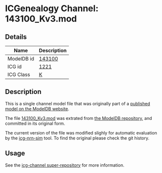 # ICGenealogy Channel: 143100\_Kv3.mod

## Details

Name | Description
---- | -----------
ModelDB id | [143100](http://senselab.med.yale.edu/ModelDB/ShowModel.cshtml?model=143100)
ICG id | [1221](http://icg.neurotheory.ox.ac.uk/channels/1/1221)
ICG Class | [K](http://icg.neurotheory.ox.ac.uk/channels/1)

## Description

This is a single channel model file that was originally part of a [published model on the ModelDB website](http://senselab.med.yale.edu/mModelDB/ShowModel.cshtml?model=143100).


The file [143100\_Kv3.mod](143100_Kv3.mod) was extrated from [the ModelDB repository](http://senselab.med.yale.edu/ModelDB/ShowModel.cshtml?model=143100), and committed in its original form.

The current version of the file was modified slighly for automatic evaluation by the [icg-nrn-sim](https://github.com/icgenealogy/icg-nrn-sim) tool. To find the original please check the git history.


## Usage

See the [icg-channel super-repository](https://github.com/icgenealogy/icg-channels) for more information.